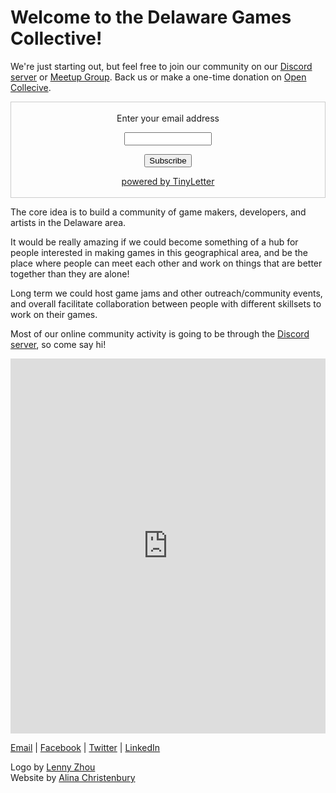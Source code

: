 # Welcome to the Delaware Games Collective!

We're just starting out, but feel free to join our community on our [Discord server](https://discord.gg/vA7e8GV) or [Meetup Group](https://www.meetup.com/Delaware-Games-Collective/). Back us or make a one-time donation on [Open Collecive](https://opencollective.com/delaware-games-collective).

 <form style="border:1px solid #ccc;padding:3px;text-align:center;" action="https://tinyletter.com/Delaware-Games-Collective" method="post" target="popupwindow" onsubmit="window.open('https://tinyletter.com/Delaware-Games-Collective', 'popupwindow', 'scrollbars=yes,width=800,height=600');return true"><p><label for="tlemail">Enter your email address</label></p><p><input type="text" style="width:140px" name="email" id="tlemail" /></p><input type="hidden" value="1" name="embed"/><input type="submit" value="Subscribe" /><p><a href="https://tinyletter.com" target="_blank">powered by TinyLetter</a></p></form>

The core idea is to build a community of game makers, developers, and artists in the Delaware area.

It would be really amazing if we could become something of a hub for people interested in making games in this geographical area, and be the place where people can meet each other and work on things that are better together than they are alone!

Long term we could host game jams and other outreach/community events, and overall facilitate collaboration between people with different skillsets to work on their games.

Most of our online community activity is going to be through the [Discord server](https://discord.gg/vA7e8GV), so come say hi!

<iframe src="https://calendar.google.com/calendar/embed?src=5flq3atpnvsqe3g0ug1fdf3als%40group.calendar.google.com&amp;ctz=America%2FNew_York" style="border: 0;margin-left:0; margin-right:0;max-width: 100%;" scrolling="no" width="800" height="600" frameborder="0" marginheight="0" marginwidth="0" allowfullscreen="true" mozallowfullscreen="true" webkitallowfullscreen="true"></iframe>

         
[Email](hello@delawaregamescollective.org) | [Facebook](https://www.facebook.com/DelawareGamesCollective/) | [Twitter](https://twitter.com/DelawareGames) | [LinkedIn](https://www.linkedin.com/company/delaware-games-collective)

Logo by [Lenny Zhou](https://twitter.com/lenny_zhou)  
Website by [Alina Christenbury](http://alinac.me/)

<script src="https://opencollective.com/delaware-games-collective/banner.js"></script>
